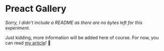 # Preact Gallery

_Sorry, I didn't include a README as there are no bytes left for this experiment._

Just kidding, more information will be added here of course. For now, you can read <a href="">my article</a>! 👋
